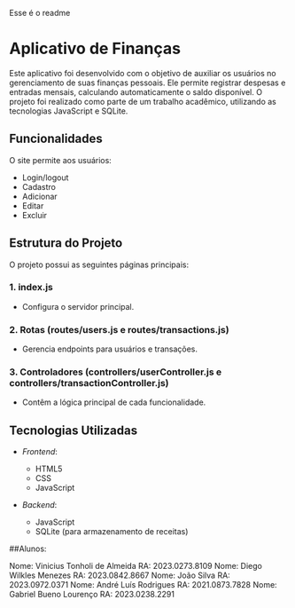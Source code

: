 Esse é o readme 

# Aplicativo de Finanças

Este aplicativo foi desenvolvido com o objetivo de auxiliar os usuários no gerenciamento de suas finanças pessoais. Ele permite registrar despesas e entradas mensais, calculando automaticamente o saldo disponível. O projeto foi realizado como parte de um trabalho acadêmico, utilizando as tecnologias JavaScript e SQLite.

## Funcionalidades

O site permite aos usuários:

- Login/logout
- Cadastro
- Adicionar 
- Editar
- Excluir

## Estrutura do Projeto

O projeto possui as seguintes páginas principais:

### 1. index.js
- Configura o servidor principal.

### 2. Rotas (routes/users.js e routes/transactions.js)
- Gerencia endpoints para usuários e transações.

### 3. Controladores (controllers/userController.js e controllers/transactionController.js)
- Contêm a lógica principal de cada funcionalidade.


## Tecnologias Utilizadas

- *Frontend*:
  - HTML5
  - CSS
  - JavaScript
  
- *Backend*:
  - JavaScript
  - SQLite (para armazenamento de receitas)



##Alunos:

Nome: Vinicius Tonholi de Almeida RA: 2023.0273.8109 
Nome: Diego Wilkles Menezes RA: 2023.0842.8667
Nome: João Silva RA: 2023.0972.0371
Nome: André Luís Rodrigues RA: 2021.0873.7828
Nome: Gabriel Bueno Lourenço RA: 2023.0238.2291
